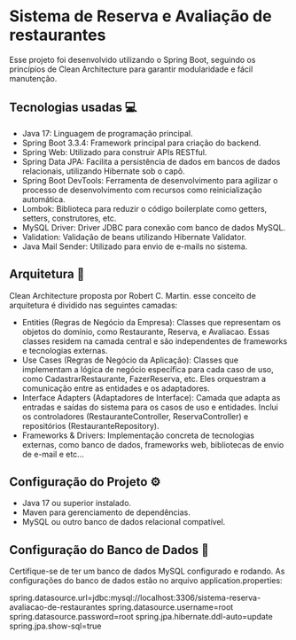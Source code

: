 # Sistema de Reserva e Avaliação de restaurantes

Esse projeto foi desenvolvido utilizando o Spring Boot, seguindo os princípios de Clean Architecture para garantir modularidade e fácil manutenção.

## Tecnologias usadas :computer:

- Java 17: Linguagem de programação principal.
- Spring Boot 3.3.4: Framework principal para criação do backend.
- Spring Web: Utilizado para construir APIs RESTful.
- Spring Data JPA: Facilita a persistência de dados em bancos de dados relacionais, utilizando Hibernate sob o capô.
- Spring Boot DevTools: Ferramenta de desenvolvimento para agilizar o processo de desenvolvimento com recursos como reinicialização automática.
- Lombok: Biblioteca para reduzir o código boilerplate como getters, setters, construtores, etc.
- MySQL Driver: Driver JDBC para conexão com banco de dados MySQL.
- Validation: Validação de beans utilizando Hibernate Validator.
- Java Mail Sender: Utilizado para envio de e-mails no sistema.


## Arquitetura :triangular_ruler:

Clean Architecture proposta por Robert C. Martin. esse conceito de arquitetura é dividido nas seguintes camadas:

- Entities (Regras de Negócio da Empresa): Classes que representam os objetos do domínio, como Restaurante, Reserva, e Avaliacao. Essas classes residem na camada central e são independentes de frameworks e tecnologias externas.
- Use Cases (Regras de Negócio da Aplicação): Classes que implementam a lógica de negócio específica para cada caso de uso, como CadastrarRestaurante, FazerReserva, etc. Eles orquestram a comunicação entre as entidades e os adaptadores.
- Interface Adapters (Adaptadores de Interface): Camada que adapta as entradas e saídas do sistema para os casos de uso e entidades. Inclui os controladores (RestauranteController, ReservaController) e repositórios (RestauranteRepository).
- Frameworks & Drivers: Implementação concreta de tecnologias externas, como banco de dados, frameworks web, bibliotecas de envio de e-mail e etc...

## Configuração do Projeto :gear:

- Java 17 ou superior instalado.
- Maven para gerenciamento de dependências.
- MySQL ou outro banco de dados relacional compatível.

## Configuração do Banco de Dados :dolphin:

Certifique-se de ter um banco de dados MySQL configurado e rodando. As configurações do banco de dados estão no arquivo application.properties:

spring.datasource.url=jdbc:mysql://localhost:3306/sistema-reserva-avaliacao-de-restaurantes
spring.datasource.username=root
spring.datasource.password=root
spring.jpa.hibernate.ddl-auto=update
spring.jpa.show-sql=true
